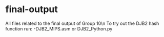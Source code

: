 # final-output
All files related to the final output of Group 10\n
To try out the DJB2 hash function run:
  -DJB2_MIPS.asm or DJB2_Python.py
